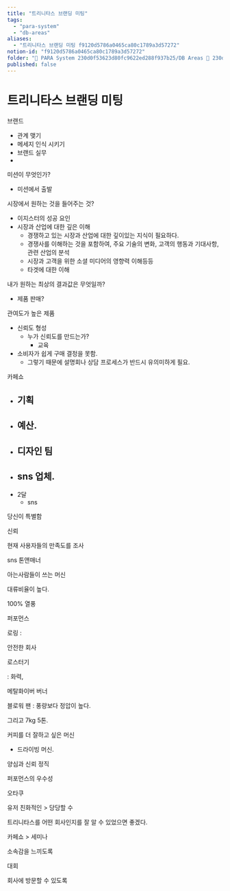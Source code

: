 ```yaml
---
title: "트리니타스 브랜딩 미팅"
tags:
  - "para-system"
  - "db-areas"
aliases:
  - "트리니타스 브랜딩 미팅 f9120d5786a0465ca80c1789a3d57272"
notion-id: "f9120d5786a0465ca80c1789a3d57272"
folder: "🚀 PARA System 230d0f53623d80fc9622ed288f937b25/DB Areas 🔲 230d0f53623d812fa0e9f500c4679623/(주) 음 66e9b539f26a4b65b785de77451613c8/미팅 aa657b2f43e64446957fc2d7f19798fa"
published: false
---
```


# 트리니타스 브랜딩 미팅

브랜드

* 관계 맺기
* 메세지 인식 시키기
* 브랜드 실무
*

미션이 무엇인가?

* 미션에서 출발

시장에서 원하는 것을 들어주는 것?

* 이지스터의 성공 요인
* 시장과 산업에 대한 깊은 이해
  * 경쟁하고 있는 시장과 산업에 대한 깊이있는 지식이 필요하다.
  * 경쟁사를 이해하는 것을 포함하여, 주요 기술의 변화, 고객의 행동과 기대사항, 관련 산업의 분석
  * 시장과 고객을 위한 소셜 미디어의 영향력 이해등등
  * 타겟에 대한 이해

내가 원하는 최상의 결과값은 무엇일까?

* 제품 판매?

관여도가 높은 제품

* 신뢰도 형성
  * 누가 신뢰도를 만드는가?
    * 교육
* 소비자가 쉽게 구매 결정을 못함.
  * 그렇기 때문에 설명회나 상담 프로세스가 반드시 유의미하게 필요.

카페쇼

* ## 기획
* ## 예산.
* ## 디자인 팀
* ## sns 업체.
* 2달
  * sns

당신이 특별함

신뢰

현재 사용자들의 만족도를 조사

sns 톤앤매너

아는사람들이 쓰는 머신

대류비율이 높다.

100% 열풍

퍼포먼스

로링 :

안전한 회사

로스터기

: 화력,

메탈화이버 버너

블로워 팬 : 풍량보다 정압이 높다.

그리고 7kg 5톤.

커피를 더 잘하고 싶은 머신

* 드라이빙 머신.

양심과 신뢰 정직

퍼포먼스의 우수성

오타쿠

유저 친화적인 > 당당할 수

트리니타스를 어떤 회사인지를 잘 알 수 있었으면 좋겠다.

카페쇼 > 세미나

소속감을 느끼도록

대회

회사에 방문할 수 있도록
